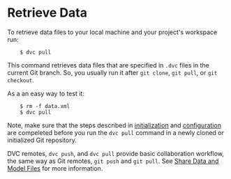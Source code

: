 # Retrieve Data

To retrieve data files to your local machine and your project's workspace run:

```dvc
    $ dvc pull
```

This command retrieves data files that are specified in `.dvc` files in the
current Git branch. So, you usually run it after `git clone`, `git pull`, or
`git checkout`.

As a an easy way to test it:

```dvc
    $ rm -f data.xml
    $ dvc pull
```
Note, make sure that the steps described in
[initialization](/doc/get-started/initialize) and
[configuration](/doc/get-started/configure) are compeleted before
you run the `dvc pull` command in a newly cloned or initialized Git
repository.

DVC remotes, `dvc push`, and `dvc pull` provide basic collaboration workflow,
the same way as Git remotes, `git push` and `git pull`. See
[Share Data and Model Files](/doc/use-cases/share-data-and-model-files)
for more information.

